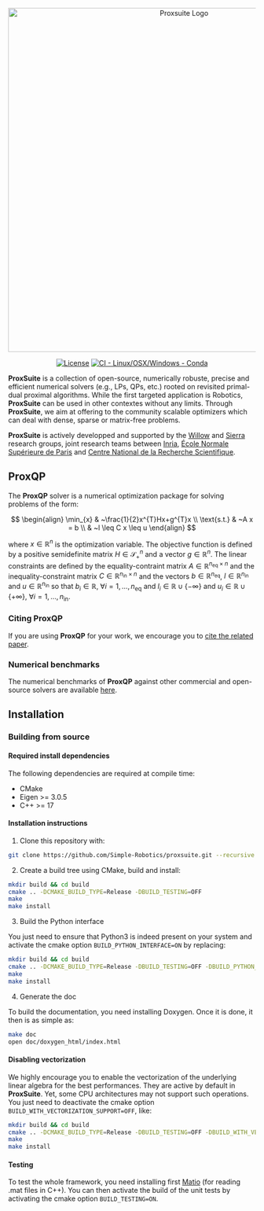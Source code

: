 <p align="center">
  <img src="https://github.com/simple-robotics/proxsuite/blob/main/doc/images/proxsuite-logo.png?raw=true" width="700" alt="Proxsuite Logo" align="center"/>
</p>

<p align="center">
  <a href="https://opensource.org/licenses/BSD-2-Clause"><img src="https://img.shields.io/badge/License-BSD%202--Clause-green.svg" alt="License"/></a>
<a href="https://github.com/jcarpent/proxqp-unofficial/actions/workflows/ci-linux-osx-with-conda.yml"><img src="https://github.com/jcarpent/proxqp-unofficial/actions/workflows/ci-linux-osx-with-conda.yml/badge.svg" alt="CI - Linux/OSX/Windows - Conda"></a>
</p>

**ProxSuite** is a collection of open-source, numerically robuste, precise and efficient numerical solvers (e.g., LPs, QPs, etc.) rooted on revisited primal-dual proximal algorithms.
While the first targeted application is Robotics, **ProxSuite** can be used in other contextes without any limits.
Through **ProxSuite**, we aim at offering to the community scalable optimizers which can deal with dense, sparse or matrix-free problems.

**ProxSuite** is actively developped and supported by the [Willow](https://www.di.ens.fr/willow/) and [Sierra](https://www.di.ens.fr/sierra/) research groups, joint research teams between [Inria](https://www.inria.fr/en), [École Normale Supérieure de Paris](https://www.ens.fr) and [Centre National de la Recherche Scientifique](https://www.cnrs.fr).

## **ProxQP**

The **ProxQP** solver is a numerical optimization package for solving problems of the form:

$$
\begin{align} 
\min_{x} &  ~\frac{1}{2}x^{T}Hx+g^{T}x \\
\text{s.t.} & ~A x = b \\
& ~l \leq C x \leq u
\end{align}
$$

where $x \in \mathbb{R}^n$ is the optimization variable. The objective function is defined by a positive semidefinite matrix $H \in \mathcal{S}^n_+$ and a vector $g \in \mathbb{R}^n$. The linear constraints are defined by the equality-contraint matrix $A \in \mathbb{R}^{n_\text{eq} \times n}$ and the inequality-constraint matrix $C \in \mathbb{R}^{n_\text{in} \times n}$ and the vectors $b \in \mathbb{R}^{n_\text{eq}}$, $l \in \mathbb{R}^{n_\text{in}}$ and $u \in \mathbb{R}^{n_\text{in}}$ so that $b_i \in \mathbb{R},~ \forall i = 1,...,n_\text{eq}$ and $l_i \in \mathbb{R} \cup \{ -\infty \}$ and $u_i \in \mathbb{R} \cup \{ +\infty \}, ~\forall i = 1,...,n_\text{in}$.

### Citing **ProxQP**

If you are using **ProxQP** for your work, we encourage you to [cite the related paper](https://hal.inria.fr/hal-03683733/file/Yet_another_QP_solver_for_robotics_and_beyond.pdf/).

### Numerical benchmarks

The numerical benchmarks of **ProxQP** against other commercial and open-source solvers are available [here](https://github.com/Bambade/qp_benchmark).

## Installation

### Building from source

#### Required install dependencies

The following dependencies are required at compile time:

* CMake
* Eigen >= 3.0.5
* C++ >= 17

#### Installation instructions

1. Clone this repository with:

```bash
git clone https://github.com/Simple-Robotics/proxsuite.git --recursive
```

2. Create a build tree using CMake, build and install:

```bash
mkdir build && cd build
cmake .. -DCMAKE_BUILD_TYPE=Release -DBUILD_TESTING=OFF
make
make install
```

3. Build the Python interface

You just need to ensure that Python3 is indeed present on your system and activate the cmake option `BUILD_PYTHON_INTERFACE=ON` by replacing:

```bash
mkdir build && cd build
cmake .. -DCMAKE_BUILD_TYPE=Release -DBUILD_TESTING=OFF -DBUILD_PYTHON_INTERFACE=ON
make
make install
```

4. Generate the doc

To build the documentation, you need installing Doxygen. Once it is done, it then is as simple as:

```bash
make doc
open doc/doxygen_html/index.html
```

#### Disabling vectorization

We highly encourage you to enable the vectorization of the underlying linear algebra for the best performances.
They are active by default in **ProxSuite**.
Yet, some CPU architectures may not support such operations.
You just need to deactivate the cmake option `BUILD_WITH_VECTORIZATION_SUPPORT=OFF`, like:

```bash
mkdir build && cd build
cmake .. -DCMAKE_BUILD_TYPE=Release -DBUILD_TESTING=OFF -DBUILD_WITH_VECTORIZATION_SUPPORT=OFF
make
make install
```

#### Testing

To test the whole framework, you need installing first [Matio](https://github.com/ami-iit/matio-cpp) (for reading .mat files in C++). You can then activate the build of the unit tests by activating the cmake option `BUILD_TESTING=ON`.
